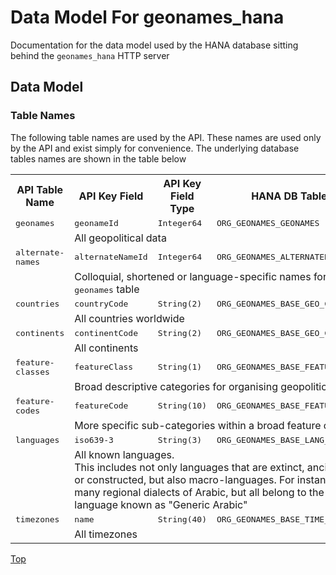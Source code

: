 <a name="top"></a>
# Data Model For geonames\_hana

Documentation for the data model used by the HANA database sitting behind the `geonames_hana` HTTP server



<!-- *********************************************************************** -->
<a name="datamodel"></a>
## Data Model

### Table Names

The following table names are used by the API.  These names are used only by the API and exist simply for convenience.  The underlying database tables names are shown in the table below

<table>
<tr><th>API Table Name</th>
    <th>API Key Field</th>
    <th>API Key Field Type</th>
    <th>HANA DB Table Name</th></tr>
<tr><td><tt>geonames</tt></td>
    <td><tt>geonameId</tt></td>
    <td><tt>Integer64</tt></td>
    <td><tt>ORG_GEONAMES_GEONAMES</tt></td></tr>
<tr><td>&nbsp;</td>
    <td colspan="3">All geopolitical data</td></tr>

<tr><td><tt>alternate-names</tt></td>
    <td><tt>alternateNameId</tt></td>
    <td><tt>Integer64</tt></td>
    <td><tt>ORG_GEONAMES_ALTERNATENAMES</tt></td></tr>
<tr><td>&nbsp;</td>
    <td colspan="3">Colloquial, shortened or language-specific names for entries in the <tt>geonames</tt> table</td></tr>

<tr><td><tt>countries</tt></td>
    <td><tt>countryCode</tt></td>
    <td><tt>String(2)</tt></td>
    <td><tt>ORG_GEONAMES_BASE_GEO_COUNTRIES</tt></td></tr>
<tr><td>&nbsp;</td>
    <td colspan="3">All countries worldwide</td></tr>

<tr><td><tt>continents</tt></td>
    <td><tt>continentCode</tt></td>
    <td><tt>String(2)</tt></td>
    <td><tt>ORG_GEONAMES_BASE_GEO_COUNTRIES</tt></td></tr>
<tr><td>&nbsp;</td>
    <td colspan="3">All continents</td></tr>

<tr><td><tt>feature-classes</tt></td>
    <td><tt>featureClass</tt></td>
    <td><tt>String(1)</tt></td>
    <td><tt>ORG_GEONAMES_BASE_FEATURE_CLASSES</tt></td></tr>
<tr><td>&nbsp;</td>
    <td colspan="3">Broad descriptive categories for organising geopolitical features</td></tr>

<tr><td><tt>feature-codes</tt></td>
    <td><tt>featureCode</tt></td>
    <td><tt>String(10)</tt></td>
    <td><tt>ORG_GEONAMES_BASE_FEATURE_CODES</tt></td></tr>
<tr><td>&nbsp;</td>
    <td colspan="3">More specific sub-categories within a broad feature class</td></tr>

<tr><td><tt>languages</tt></td>
    <td><tt>iso639-3</tt></td>
    <td><tt>String(3)</tt></td>
    <td><tt>ORG_GEONAMES_BASE_LANG_LANGUAGECODES</tt></td></tr>
<tr><td>&nbsp;</td>
    <td colspan="3">All known languages.<br>This includes not only languages that are extinct, ancient, historical or constructed, but also macro-languages.  For instance, there are many regional dialects of Arabic, but all belong to the macro-language known as "Generic Arabic"</td></tr>

<tr><td><tt>timezones</tt></td>
    <td><tt>name</tt></td>
    <td><tt>String(40)</tt></td>
    <td><tt>ORG_GEONAMES_BASE_TIME_TIMEZONES</tt></td></tr>
<tr><td>&nbsp;</td>
    <td colspan="3">All timezones</td></tr>

</table>


[Top](#user-content-top)



